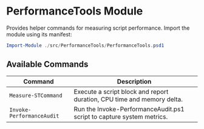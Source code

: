 # PerformanceTools Module

Provides helper commands for measuring script performance. Import the module using its manifest:

```powershell
Import-Module ./src/PerformanceTools/PerformanceTools.psd1
```

## Available Commands

| Command | Description |
|---------|-------------|
| `Measure-STCommand` | Execute a script block and report duration, CPU time and memory delta. |
| `Invoke-PerformanceAudit` | Run the Invoke-PerformanceAudit.ps1 script to capture system metrics. |
